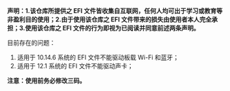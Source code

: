 **声明：1.该仓库所提供之 EFI 文件皆收集自互联网，任何人均可出于学习或教育等非盈利目的使用；2.由于使用该仓库之 EFI 文件带来的损失由使用者本人完全承担；3.使用该仓库之 EFI 文件的行为即视为已阅读并同意前述两条声明。**

目前存在的问题：

1. 适用于 10.14.6 系统的 EFI 文件不能驱动板载 Wi-Fi 和蓝牙；
2. 适用于 12.1 系统的 EFI 文件不能驱动声卡；

**注意：使用前务必修改三码。**
